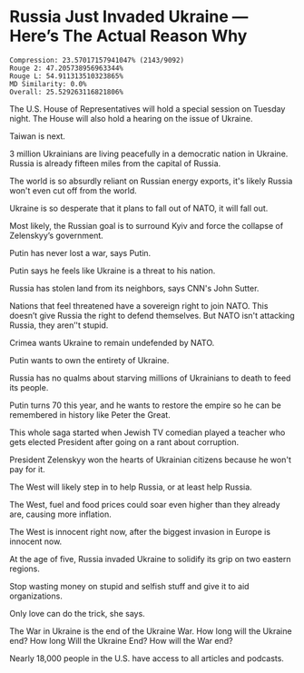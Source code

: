 # Russia Just Invaded Ukraine — Here’s The Actual Reason Why

```
Compression: 23.57017157941047% (2143/9092)
Rouge 2: 47.205738956963344%
Rouge L: 54.911313510323865%
MD Similarity: 0.0%
Overall: 25.529263116821806%
```

The U.S. House of Representatives will hold a special session on Tuesday night. The House will also hold a hearing on the issue of Ukraine.

Taiwan is next.

3 million Ukrainians are living peacefully in a democratic nation in Ukraine. Russia is already fifteen miles from the capital of Russia.

The world is so absurdly reliant on Russian energy exports, it's likely Russia won't even cut off from the world.

Ukraine is so desperate that it plans to fall out of NATO, it will fall out.

Most likely, the Russian goal is to surround Kyiv and force the collapse of Zelenskyy’s government.

Putin has never lost a war, says Putin.

Putin says he feels like Ukraine is a threat to his nation.

Russia has stolen land from its neighbors, says CNN's John Sutter.

Nations that feel threatened have a sovereign right to join NATO. This doesn’t give Russia the right to defend themselves. But NATO isn't attacking Russia, they aren’'t stupid.

Crimea wants Ukraine to remain undefended by NATO.

Putin wants to own the entirety of Ukraine.

Russia has no qualms about starving millions of Ukrainians to death to feed its people.

Putin turns 70 this year, and he wants to restore the empire so he can be remembered in history like Peter the Great.

This whole saga started when Jewish TV comedian played a teacher who gets elected President after going on a rant about corruption.

President Zelenskyy won the hearts of Ukrainian citizens because he won't pay for it.

The West will likely step in to help Russia, or at least help Russia.

The West, fuel and food prices could soar even higher than they already are, causing more inflation.

The West is innocent right now, after the biggest invasion in Europe is innocent now.

At the age of five, Russia invaded Ukraine to solidify its grip on two eastern regions.

Stop wasting money on stupid and selfish stuff and give it to aid organizations.

Only love can do the trick, she says.

The War in Ukraine is the end of the Ukraine War. How long will the Ukraine end? How long Will the Ukraine End? How will the War end?

Nearly 18,000 people in the U.S. have access to all articles and podcasts.
